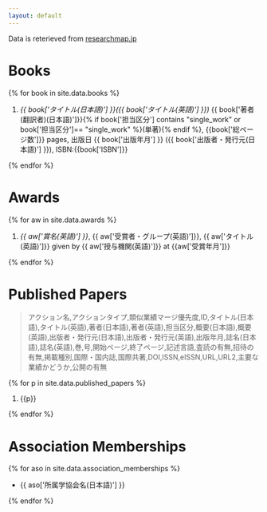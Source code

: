 ```yaml
---
layout: default
---
```


Data is reterieved from [researchmap.jp](https://researchmap.jp/akihiko)

# Books

{% for book in site.data.books %}

1. _{{ book['タイトル(日本語)'] }}({{ book['タイトル(英語)'] }})_ {{ book['著者(翻訳者)(日本語)']}}{% if book['担当区分'] contains "single_work" or book['担当区分']== "single_work" %}(単著){% endif %}, {{book['総ページ数']}} pages, 出版日 {{ book['出版年月'] }} ({{ book['出版者・発行元(日本語)'] }}), ISBN:{{book['ISBN']}}

{% endfor %}

# Awards

{% for aw in site.data.awards %}

1. _{{ aw['賞名(英語)'] }}_, {{ aw['受賞者・グループ(英語)']}}, {{ aw['タイトル(英語)']}} given by {{ aw['授与機関(英語)']}} at {{aw['受賞年月']}}

{% endfor %}

# Published Papers

> アクション名,アクションタイプ,類似業績マージ優先度,ID,タイトル(日本語),タイトル(英語),著者(日本語),著者(英語),担当区分,概要(日本語),概要(英語),出版者・発行元(日本語),出版者・発行元(英語),出版年月,誌名(日本語),誌名(英語),巻,号,開始ページ,終了ページ,記述言語,査読の有無,招待の有無,掲載種別,国際・国内誌,国際共著,DOI,ISSN,eISSN,URL,URL2,主要な業績かどうか,公開の有無

{% for p in site.data.published_papers %}

1. {{p}}

{% endfor %}

# Association Memberships

<!--アクション名,アクションタイプ,類似業績マージ優先度,ID,所属学協会名(日本語),所属学協会名(英語),年月(From),年月(To),URL,主要な業績かどうか,公開の有無-->

{% for aso in site.data.association_memberships %}

- {{ aso['所属学協会名(日本語)'] }}

{% endfor %}
